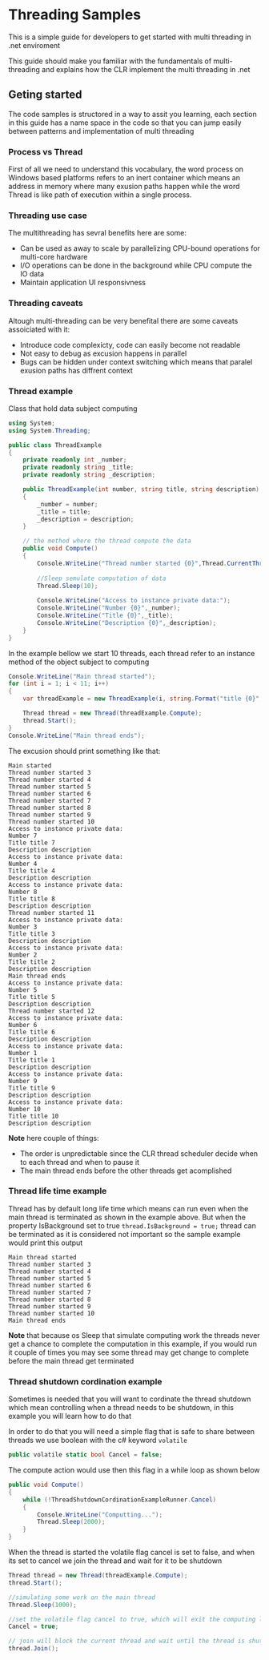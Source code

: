 # Threading Samples

This is a simple guide for developers to get started with multi threading in .net enviroment

This guide should make you familiar with the fundamentals of multi-threading and explains how the CLR implement the multi threading in .net

## Geting started

The code samples is structored in a way to assit you learning, each section in this guide has a name space in the code so that you can jump easily between patterns and implementation of multi threading

### Process vs Thread 

First of all we need to understand this vocabulary, the word process on Windows based platforms refers to an inert container which means an address in memory where many exusion paths happen while the word Thread is like path of execution within a single process.

### Threading use case

The multithreading has sevral benefits here are some:

- Can be used as away to scale by parallelizing CPU-bound operations for multi-core hardware
- I/O operations can be done in the background while CPU compute the IO data
- Maintain application UI responsivness

### Threading caveats

Altough multi-threading can be very benefital there are some caveats assoiciated with it:

- Introduce code complexicty, code can easily become not readable 
- Not easy to debug as excusion happens in parallel
- Bugs can be hidden under context switching which means that paralel exusion paths has diffrent context


### Thread example

Class that hold data subject computing 

```csharp
using System;
using System.Threading;

public class ThreadExample
{
    private readonly int _number;
    private readonly string _title;
    private readonly string _description;

    public ThreadExample(int number, string title, string description)
    {
        _number = number;
        _title = title;
        _description = description;
    }

    // the method where the thread compute the data
    public void Compute()
    {
        Console.WriteLine("Thread number started {0}",Thread.CurrentThread.ManagedThreadId);
        
        //Sleep semulate computation of data
        Thread.Sleep(10);
        
        Console.WriteLine("Access to instance private data:");
        Console.WriteLine("Number {0}",_number);
        Console.WriteLine("Title {0}",_title);
        Console.WriteLine("Description {0}",_description);
    }
}
```

In the example bellow we start 10 threads, each thread refer to an instance method of the object subject to computing 

```csharp
Console.WriteLine("Main thread started");
for (int i = 1; i < 11; i++)
{
    var threadExample = new ThreadExample(i, string.Format("title {0}",i), string.Format("description",i));

    Thread thread = new Thread(threadExample.Compute);
    thread.Start();
}
Console.WriteLine("Main thread ends");
```

The excusion should print something like that:

```
Main started
Thread number started 3
Thread number started 4
Thread number started 5
Thread number started 6
Thread number started 7
Thread number started 8
Thread number started 9
Thread number started 10
Access to instance private data:
Number 7
Title title 7
Description description
Access to instance private data:
Number 4
Title title 4
Description description
Access to instance private data:
Number 8
Title title 8
Description description
Thread number started 11
Access to instance private data:
Number 3
Title title 3
Description description
Access to instance private data:
Number 2
Title title 2
Description description
Main thread ends
Access to instance private data:
Number 5
Title title 5
Description description
Thread number started 12
Access to instance private data:
Number 6
Title title 6
Description description
Access to instance private data:
Number 1
Title title 1
Description description
Access to instance private data:
Number 9
Title title 9
Description description
Access to instance private data:
Number 10
Title title 10
Description description
```

**Note** here couple of things:

- The order is unpredictable since the CLR thread scheduler decide when to each thread and when to pause it
- The main thread ends before the other threads get acomplished

### Thread life time example

Thread has by default long life time which means can run even when the main thread is terminated as shown in the example above. But when the property IsBackground set to true `thread.IsBackground = true;` thread can be terminated as it is considered not important so the sample example would print this output

```
Main thread started
Thread number started 3
Thread number started 4
Thread number started 5
Thread number started 6
Thread number started 7
Thread number started 8
Thread number started 9
Thread number started 10
Main thread ends
```

**Note** that because os Sleep that simulate computing work the threads never get a chance to complete the computation in this example, if you would run it couple of times you may see some thread may get change to complete before the main thread get terminated

### Thread shutdown cordination example

Sometimes is needed that you will want to cordinate the thread shutdown which mean controlling when a thread needs to be shutdown, in this example you will learn how to do that

In order to do that you will need a simple flag that is safe to share between threads we use boolean with the c# keyword `volatile` 

```csharp
public volatile static bool Cancel = false;
```

The compute action would use then this flag in a while loop as shown below

```csharp
public void Compute()
{
    while (!ThreadShutdownCordinationExampleRunner.Cancel)
    {
        Console.WriteLine("Computting...");
        Thread.Sleep(2000);                
    }
}
```

When the thread is started the volatile flag cancel is set to false, and when its set to cancel we join the thread and wait for it to be shutdown

```csharp
Thread thread = new Thread(threadExample.Compute);
thread.Start();

//simulating some work on the main thread
Thread.Sleep(1000);

//set the volatile flag cancel to true, which will exit the computing loop
Cancel = true;

// join will block the current thread and wait until the thread is shutdown
thread.Join();
```